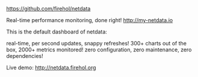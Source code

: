 https://github.com/firehol/netdata

Real-time performance monitoring, done right! http://my-netdata.io

This is the default dashboard of netdata:

real-time, per second updates, snappy refreshes!
300+ charts out of the box, 2000+ metrics monitored!
zero configuration, zero maintenance, zero dependencies!

Live demo: http://netdata.firehol.org
